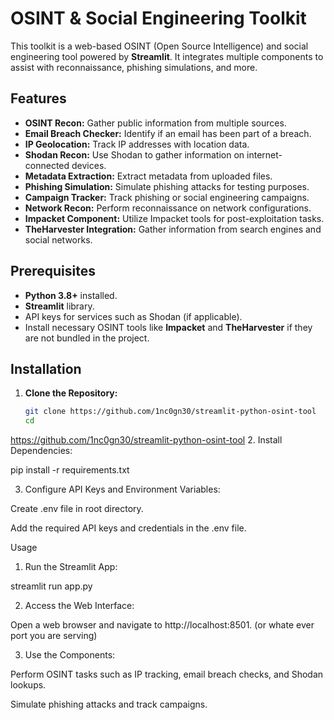 # OSINT & Social Engineering Toolkit

This toolkit is a web-based OSINT (Open Source Intelligence) and social engineering tool powered by **Streamlit**. It integrates multiple components to assist with reconnaissance, phishing simulations, and more.

## Features

- **OSINT Recon:** Gather public information from multiple sources.
- **Email Breach Checker:** Identify if an email has been part of a breach.
- **IP Geolocation:** Track IP addresses with location data.
- **Shodan Recon:** Use Shodan to gather information on internet-connected devices.
- **Metadata Extraction:** Extract metadata from uploaded files.
- **Phishing Simulation:** Simulate phishing attacks for testing purposes.
- **Campaign Tracker:** Track phishing or social engineering campaigns.
- **Network Recon:** Perform reconnaissance on network configurations.
- **Impacket Component:** Utilize Impacket tools for post-exploitation tasks.
- **TheHarvester Integration:** Gather information from search engines and social networks.

## Prerequisites

- **Python 3.8+** installed.
- **Streamlit** library.
- API keys for services such as Shodan (if applicable).
- Install necessary OSINT tools like **Impacket** and **TheHarvester** if they are not bundled in the project.

## Installation

1. **Clone the Repository:**
   ```bash
   git clone https://github.com/1nc0gn30/streamlit-python-osint-tool
   cd 
https://github.com/1nc0gn30/streamlit-python-osint-tool
2. Install Dependencies:

pip install -r requirements.txt


3. Configure API Keys and Environment Variables:

Create .env file in root directory.

Add the required API keys and credentials in the .env file.




Usage

1. Run the Streamlit App:

streamlit run app.py


2. Access the Web Interface:

Open a web browser and navigate to http://localhost:8501. (or whate ever port you are serving)



3. Use the Components:

Perform OSINT tasks such as IP tracking, email breach checks, and Shodan lookups.

Simulate phishing attacks and track campaigns.

